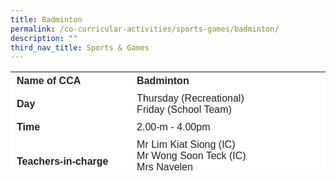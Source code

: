 ```yaml
---
title: Badminton
permalink: /co-curricular-activities/sports-games/badminton/
description: ""
third_nav_title: Sports & Games
---
```

<table style="box-sizing: inherit; border-collapse: collapse; border-spacing: 0px; max-width: 100%; color: rgb(34, 34, 34); font-family: &quot;Source Sans Pro&quot;, sans-serif; font-size: 16px; font-style: normal; font-variant-ligatures: normal; font-variant-caps: normal; font-weight: 400; letter-spacing: normal; orphans: 2; text-align: start; text-transform: none; white-space: normal; widows: 2; word-spacing: 0px; -webkit-text-stroke-width: 0px; background-color: rgb(255, 255, 255); text-decoration-thickness: initial; text-decoration-style: initial; text-decoration-color: initial; height: 161px; width: 792.225px;" border="0"><tbody style="box-sizing: inherit;"><tr style="box-sizing: inherit; background: rgb(255, 255, 255); height: 23px;"><td style="box-sizing: inherit; padding: 5px 10px; width: 283.737px; height: 23px;"><strong style="box-sizing: inherit; font-weight: 700;">Name of CCA<td style="box-sizing: inherit; padding: 5px 10px; width: 507.487px; height: 23px;"><strong style="box-sizing: inherit; font-weight: 700;">Badminton</strong><tr style="box-sizing: inherit; background: rgb(255, 255, 255); height: 23px;"><td style="box-sizing: inherit; padding: 5px 10px; width: 283.737px; height: 23px;"><strong style="box-sizing: inherit; font-weight: 700;">Day</strong></td><td style="box-sizing: inherit; padding: 5px 10px; width: 507.487px; height: 23px;">Thursday (Recreational)<br>Friday&nbsp;(School Team)<br style="box-sizing: inherit;"></td></tr><tr style="box-sizing: inherit; background: rgb(255, 255, 255); height: 23px;"><td style="box-sizing: inherit; padding: 5px 10px; width: 283.737px; height: 23px;"><strong style="box-sizing: inherit; font-weight: 700;">Time</strong></td><td style="box-sizing: inherit; padding: 5px 10px; width: 507.487px; height: 23px;">2.00-m - 4.00pm </td></tr><tr style="box-sizing: inherit; background: rgb(255, 255, 255); height: 23px;"><td style="box-sizing: inherit; padding: 5px 10px; width: 283.737px; height: 23px;"><strong style="box-sizing: inherit; font-weight: 700;">Teachers-in-charge</strong></td><td style="box-sizing: inherit; padding: 5px 10px; width: 507.487px; height: 23px;">Mr Lim Kiat Siong (IC)<br>Mr Wong Soon Teck (IC)<br>Mrs Navelen<br>Mr Tan Ban Sun</td></tr><tr style="box-sizing: inherit; background: rgb(255, 255, 255); height: 23px;"><td style="box-sizing: inherit; padding: 5px 10px; width: 791.225px; height: 23px;" colspan="2"><br>Currently, the badminton CCA consists of the recreation group and the school team. Both sessions are conducted by professional coaches engaged by the school.<p style="box-sizing: inherit; font-size: 1em;"><strong style="box-sizing: inherit; font-weight: 700;"><u style="box-sizing: inherit;">Recreation<br style="box-sizing: inherit;"></u></strong>We hope that the pupils in the recreation group will be equipped with the basic techniques and rules of the game.</p><ul style="box-sizing: inherit; list-style-type: disc;"><li style="box-sizing: inherit;">Basic handling of the badminton rackets</li><li style="box-sizing: inherit;">Understand the rules of the game</li><li style="box-sizing: inherit;">Serving of the shuttlecock</li><li style="box-sizing: inherit;">Basic footwork</li></ul><p style="box-sizing: inherit; font-size: 1em;"><strong style="box-sizing: inherit; font-weight: 700;"><u style="box-sizing: inherit;">School Team<br style="box-sizing: inherit;"></u></strong>The training is conducted by professional coaches engaged by the school.</p><p style="box-sizing: inherit; font-size: 1em;">We hope to develop teams that are capable of competing well in the National School Games.</p></td>